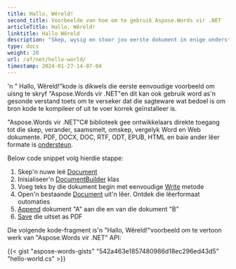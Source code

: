 ```yaml
---
title: Hallo, Wêreld!
second_title: Voorbeelde van hoe om te gebruik Aspose.Words vir .NET
articleTitle: Hallo, Wêreld!
linktitle: Hallo Wêreld
description: "Skep, wysig en stoor jou eerste dokument in enige ondersteun formaat met behulp van Aspose.Words vir .NET om sy eenvoud en krag in C# te ervaar."
type: docs
weight: 20
url: /af/net/hello-world/
timestamp: 2024-01-27-14-07-04
---
```


'n " Hallo, Wêreld!"kode is dikwels die eerste eenvoudige voorbeeld om uisng te skryf "Aspose.Words vir .NET"en dit kan ook gebruik word as'n gesonde verstand toets om te verseker dat die sagteware wat bedoel is om bron kode te kompileer of uit te voer korrek geïnstalleer is.

"Aspose.Words vir .NET"C# biblioteek gee ontwikkelaars direkte toegang tot die skep, verander, saamsmelt, omskep, vergelyk Word en Web dokumente. PDF, DOCX, DOC, RTF, ODT, EPUB, HTML en baie ander lêer formate is [ondersteun](/words/net/supported-document-formats/).

Below code snippet volg hierdie stappe:

1. Skep'n nuwe leë [Document](https://reference.aspose.com/words/net/aspose.words/document)
1. Inisialiseer'n [DocumentBuilder](https://reference.aspose.com/words/net/aspose.words/documentbuilder/) klas
1. Voeg teks by die dokument begin met eenvoudige [Write](https://reference.aspose.com/words/net/aspose.words/documentbuilder/write/) metode
1. Open'n bestaande [Document](https://reference.aspose.com/words/net/aspose.words/document/document/) uit'n lêer. Ontdek die lêerformaat outomaties
1. [Append](https://reference.aspose.com/words/net/aspose.words/document/appenddocument/) dokument "A" aan die en van die dokument "B"
1. [Save](https://reference.aspose.com/words/net/aspose.words/document/save/) die uitset as PDF

Die volgende kode-fragment is'n "Hallo, Wêreld!"voorbeeld om te vertoon werk van "Aspose.Words vir .NET" API:

{{< gist "aspose-words-gists" "542a463e1857480986d18ec296ed43d5" "hello-world.cs" >}}
